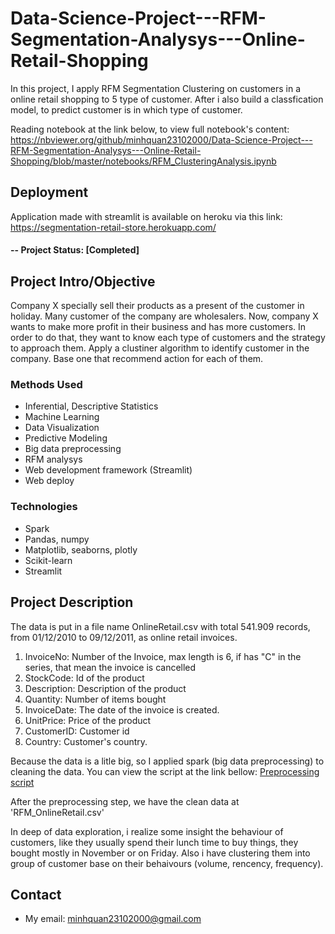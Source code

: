 # Data-Science-Project---RFM-Segmentation-Analysys---Online-Retail-Shopping

In this project, I apply RFM Segmentation Clustering on customers in a online retail shopping to 5 type of customer. After i also build a classfication model, to predict customer is in which type of customer.

Reading notebook at the link below, to view full notebook's content:
https://nbviewer.org/github/minhquan23102000/Data-Science-Project---RFM-Segmentation-Analysys---Online-Retail-Shopping/blob/master/notebooks/RFM_ClusteringAnalysis.ipynb


## Deployment
Application made with streamlit is available on heroku via this link: https://segmentation-retail-store.herokuapp.com/


#### -- Project Status: [Completed]

## Project Intro/Objective
Company X specially sell their products as a present of the customer in holiday. Many customer of the company are wholesalers.
Now, company X wants to make more profit in their business and has more customers. In order to do that, they want to know each type of customers and the strategy to approach them.
Apply a clustiner algorithm to identify customer in the company. Base one that recommend action for each of them.


### Methods Used
* Inferential, Descriptive Statistics
* Machine Learning
* Data Visualization
* Predictive Modeling
* Big data preprocessing
* RFM analysys
* Web development framework (Streamlit)
* Web deploy

### Technologies
* Spark
* Pandas, numpy
* Matplotlib, seaborns, plotly
* Scikit-learn
* Streamlit


## Project Description
The data is put in a file name OnlineRetail.csv with total 541.909 records, from 01/12/2010 to 09/12/2011, as online retail invoices.

1. InvoiceNo:  Number of the Invoice, max length is 6, if has "C" in the series, that mean the invoice is cancelled
2. StockCode:  Id of the product
3. Description: Description of the product
4. Quantity: Number of items bought
5. InvoiceDate: The date of the invoice is created.
6. UnitPrice: Price of the product
7. CustomerID: Customer id
8. Country: Customer's country.

Because the data is a litle big, so I applied spark (big data preprocessing) to cleaning the data. You can view the script at the link bellow:
 <a href="https://github.com/minhquan23102000/Data-Science-Project---RFM-Segmentation-Analysys---Online-Retail-Shopping/blob/master/notebooks/PreprocessingData.ipynb"> Preprocessing script </a>

After the preprocessing step, we have the clean data at 'RFM_OnlineRetail.csv'

In deep of data exploration, i realize some insight the behaviour of customers, like they usually spend their lunch time to buy things, they bought mostly in November or on Friday. Also i have clustering them into group of customer base on their behaivours (volume, rencency, frequency).



## Contact
* My email: minhquan23102000@gmail.com
